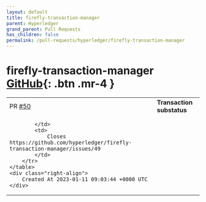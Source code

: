 ```yaml
---
layout: default
title: firefly-transaction-manager
parent: Hyperledger
grand_parent: Pull Requests
has_children: false
permalink: /pull-requests/hyperledger/firefly-transaction-manager
---
```


# firefly-transaction-manager <span class="fs-3 right-align">[GitHub](https://github.com/hyperledger/firefly-transaction-manager){: .btn .mr-4 }</span>


<div>
    <table>
        <tr>
            <td>
                PR <a href="https://github.com/hyperledger/firefly-transaction-manager/pull/50" class=".btn">#50</a>
            </td>
            <td>
                <b>
                    Transaction substatus
                </b>
            </td>
        </tr>
        <tr>
            <td>
                
            </td>
            <td>
                Closes https://github.com/hyperledger/firefly-transaction-manager/issues/49
            </td>
        </tr>
    </table>
    <div class="right-align">
        Created At 2023-01-11 09:03:44 +0000 UTC
    </div>
</div>

